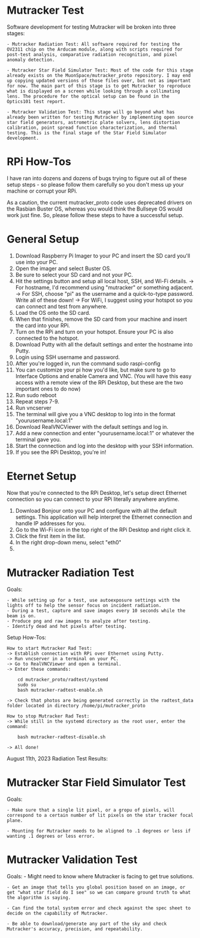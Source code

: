 # Mutracker Test

Software development for testing Mutracker will be broken into three stages:

    - Mutracker Radiation Test: All software required for testing the OV2311 chip on the Arducam module, along with scripts required for post-test analysis, comparative radiation recognition, and pixel anomaly detection.

    - Mutracker Star Field Simulator Test: Most of the code for this stage already exists on the MuonSpace/mutracker_proto repository. I may end up copying updated versions of those files over, but not as important for now. The main part of this stage is to get Mutracker to reproduce what is displayed on a screen while looking through a collimating lens. The procedure for the optical setup can be found in the Optics101 test report.

    - Mutracker Validation Test: This stage will go beyond what has already been written for testing Mutracker by implementing open source star field generators, astrometric plate solvers, lens distortion calibration, point spread function characterization, and thermal testing. This is the final stage of the Star Field Simulator development.

# RPi How-Tos

I have ran into dozens and dozens of bugs trying to figure out all of these setup steps - so please follow them carefully so you don't mess up your machine or corrupt your RPi.

As a caution, the current mutracker_proto code uses deprecated drivers on the Rasbian Buster OS, whereas you would think the Bullseye OS would work just fine. So, please follow these steps to have a successful setup.

# General Setup
1. Download Raspberry Pi Imager to your PC and insert the SD card you'll use into your PC.
2. Open the imager and select Buster OS.
3. Be sure to select your SD card and not your PC.
4. Hit the settings button and setup all local host, SSH, and Wi-Fi details.
    -> For hostname, I'd recommend using "mutracker" or something adjacent.
    -> For SSH, choose "pi" as the username and a quick-to-type password. Write all of these down!
    -> For WiFi, I suggest using your hotspot so you can connect and test from anywhere.
5. Load the OS onto the SD card.
6. When that finishes, remove the SD card from your machine and insert the card into your RPi.
7. Turn on the RPi and turn on your hotspot. Ensure your PC is also connected to the hotspot.
8. Download Putty with all the default settings and enter the hostname into Putty.
9. Login using SSH username and password.
10. After you're logged in, run the command sudo raspi-config
11. You can customize your pi how you'd like, but make sure to go to Interface Options and enable Camera and VNC. (You will have this easy access with a remote view of the RPi Desktop, but these are the two important ones to do now)
12. Run sudo reboot
13. Repeat steps 7-9.
14. Run vncserver
15. The terminal will give you a VNC desktop to log into in the format "yourusername.local:1"
16. Download RealVNCViewer with the default settings and log in.
17. Add a new connection and enter "yourusername.local:1" or whatever the terminal gave you.
18. Start the connection and log into the desktop with your SSH information. 
19. If you see the RPi Desktop, you're in!

# Eternet Setup

Now that you're connected to the RPi Desktop, let's setup direct Ethernet connection so you can connect to your RPi literally anywhere anytime.


1. Download Bonjour onto your PC and configure with all the default settings. This application will help interpret the Ethernet connection and handle IP addresses for you. 
2. Go to the Wi-Fi icon in the top right of the RPi Desktop and right click it.
3. Click the first item in the list.
4. In the right drop-down menu, select "eth0"
5. 

# Mutracker Radiation Test
Goals:

    - While setting up for a test, use autoexposure settings with the lights off to help the sensor focus on incident radiation.
    - During a test, capture and save images every 10 seconds while the beam is on.
    - Produce png and raw images to analyze after testing.
    - Identify dead and hot pixels after testing.

Setup How-Tos:

    How to start Mutracker Rad Test:
    -> Establish connection with RPi over Ethernet using Putty.
    -> Run vncserver in a terminal on your PC.
    -> Go to RealVNCViewer and open a terminal.
    -> Enter these commands:

        cd mutracker_proto/radtest/systemd
        sudo su
        bash mutracker-radtest-enable.sh

    -> Check that photos are being generated correctly in the radtest_data folder located in directory /home/pi/mutracker_proto

    How to stop Mutracker Rad Test:
    -> While still in the systemd directory as the root user, enter the command:

        bash mutracker-radtest-disable.sh

    -> All done!

August 11th, 2023 Radiation Test Results: 


# Mutracker Star Field Simulator Test
Goals:

    - Make sure that a single lit pixel, or a gropu of pixels, will correspond to a certain number of lit pixels on the star tracker focal plane.

    - Mounting for Mutracker needs to be aligned to .1 degrees or less if wanting .1 degrees or less error.


# Mutracker Validation Test
Goals: 
    - Might need to know where Mutracker is facing to get true solutions.

    - Get an image that tells you global position based on an image, or get "what star field do I see" so we can compare ground truth to what the algorithm is saying.

    - Can find the total system error and check against the spec sheet to decide on the capability of Mutracker.
    
    - Be able to download/generate any part of the sky and check Mutracker's accuracy, precision, and repeatability.